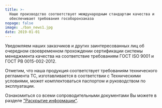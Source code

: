 ```yaml
---
title: >-
  Наше производство соответствует международным стандартам качества и
  обеспечивает требования гособоронзаказа
nopage: false
image: ./ban_news1.jpg
date: 2019-01-01
---
```

Уведомляем наших заказчиков и других заинтересованных лиц об очередном своевременном прохождении сертификации системы менеджмента качества на соответствие требованиям ГОСТ ISO 9001 и ГОСТ РВ 0015-002-2012.

Отметим, что наша продукция соответствует требованиям технического регламента ТС, изготавливается в соответствии с Техническими условиями, может комплектоваться паспортом и руководством по эксплуатации.

Ознакомиться со всеми сопроводительными документами Вы можете в разделе ["Раскрытие информации"](/disclosure).
